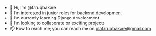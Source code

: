 - 👋 Hi, I’m @faruqbakare
- 👀 I’m interested in junior roles for backend development
- 🌱 I’m currently learning Django development
- 💞️ I’m looking to collaborate on exciting projects
- 📫 How to reach me; you can reach me on olafaruqbakare@gmail.com

<!---
faruqbakare/faruqbakare is a ✨ special ✨ repository because its `README.md` (this file) appears on your GitHub profile.
You can click the Preview link to take a look at your changes.
--->
